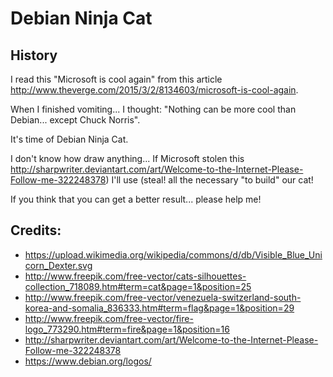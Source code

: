 # Debian Ninja Cat

## History

I read this "Microsoft is cool again" from this article http://www.theverge.com/2015/3/2/8134603/microsoft-is-cool-again.

When I finished vomiting... I thought: "Nothing can be more cool than Debian... except Chuck Norris".

It's time of Debian Ninja Cat.

I don't know how draw anything... If Microsoft stolen this http://sharpwriter.deviantart.com/art/Welcome-to-the-Internet-Please-Follow-me-322248378) I'll use (steal! all the necessary "to build" our cat!

If you think that you can get a better result... please help me!

## Credits:

- https://upload.wikimedia.org/wikipedia/commons/d/db/Visible_Blue_Unicorn_Dexter.svg
- http://www.freepik.com/free-vector/cats-silhouettes-collection_718089.htm#term=cat&page=1&position=25
- http://www.freepik.com/free-vector/venezuela-switzerland-south-korea-and-somalia_836333.htm#term=flag&page=1&position=29
- http://www.freepik.com/free-vector/fire-logo_773290.htm#term=fire&page=1&position=16
- http://sharpwriter.deviantart.com/art/Welcome-to-the-Internet-Please-Follow-me-322248378
- https://www.debian.org/logos/
